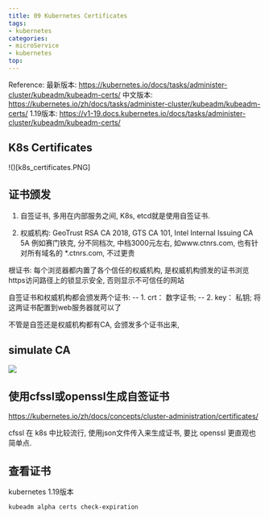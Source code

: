 ```yaml
---
title: 09 Kubernetes Certificates
tags:
- kubernetes
categories:
- microService
- kubernetes
top:
---
```


Reference:
最新版本:  https://kubernetes.io/docs/tasks/administer-cluster/kubeadm/kubeadm-certs/
中文版本:  https://kubernetes.io/zh/docs/tasks/administer-cluster/kubeadm/kubeadm-certs/
1.19版本: https://v1-19.docs.kubernetes.io/docs/tasks/administer-cluster/kubeadm/kubeadm-certs/

## K8s Certificates

 !()[k8s_certificates.PNG]

## 证书颁发

1. 自签证书, 多用在内部服务之间, K8s, etcd就是使用自签证书.

2. 权威机构: GeoTrust RSA CA 2018, GTS CA 101, Intel Internal Issuing CA 5A
例如赛门铁克, 分不同档次, 中档3000元左右, 如www.ctnrs.com, 也有针对所有域名的 *.ctnrs.com, 不过更贵

根证书: 每个浏览器都内置了各个信任的权威机构, 是权威机构颁发的证书浏览https访问路径上的锁显示安全, 否则显示不可信任的网站

自签证书和权威机构都会颁发两个证书:
-- 1. crt： 数字证书;
-- 2. key： 私钥;
将这两证书配置到web服务器就可以了

不管是自签还是权威机构都有CA, 会颁发多个证书出来, 

## simulate CA
![](CA_simulate.PNG)

## 使用cfssl或openssl生成自签证书
https://kubernetes.io/zh/docs/concepts/cluster-administration/certificates/

cfssl 在 k8s 中比较流行, 使用json文件传入来生成证书, 要比 openssl 更直观也简单点.

## 查看证书
kubernetes 1.19版本
```
kubeadm alpha certs check-expiration
```








